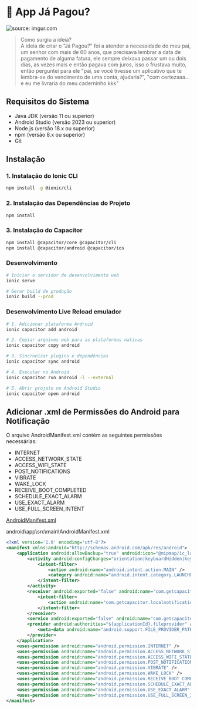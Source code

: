 # 📱 App Já Pagou?
<img src="https://i.imgur.com/PNcKQi2.png" title="source: imgur.com" />

> Como surgiu a ideia?  <br>
A ideia de criar o "Já Pagou?" foi a atender a necessidade do meu pai, um senhor com mais de 60 anos, que precisava lembrar a data de pagamento de alguma fatura, ele sempre deixava passar um ou dois dias, as vezes mais e então pagava com juros, isso o frustava muito, então perguntei para ele "pai, se você tivesse um aplicativo que te lembra-se do vencimento de uma conta, ajudaria?", "com certezaaa... e eu me livraria do meu caderninho kkk" 

## Requisitos do Sistema
- Java JDK (versão 11 ou superior)
- Android Studio (versão 2023 ou superior)
- Node.js (versão 18.x ou superior)
- npm (versão 8.x ou superior)
- Git

## Instalação

### 1. Instalação do Ionic CLI

```bash
npm install -g @ionic/cli
```

### 2. Instalação das Dependências do Projeto

```bash
npm install
```

### 3. Instalação do Capacitor

```bash
npm install @capacitor/core @capacitor/cli
npm install @capacitor/android @capacitor/ios
```

### Desenvolvimento

```bash
# Iniciar o servidor de desenvolvimento web
ionic serve

# Gerar build de produção
ionic build --prod
```

### Desenvolvimento Live Reload emulador

```bash
# 1. Adicionar plataforma Android
ionic capacitor add android

# 2. Copiar arquivos web para as plataformas nativas
ionic capacitor copy android

# 3. Sincronizar plugins e dependências
ionic capacitor sync android

# 4. Executar no Android
ionic capacitor run android -l --external

# 5. Abrir projeto no Android Studio
ionic capacitor open android

```

## Adicionar .xml de Permissões do Android para Notificação

O arquivo AndroidManifest.xml contém as seguintes permissões necessárias:

- INTERNET
- ACCESS_NETWORK_STATE
- ACCESS_WIFI_STATE
- POST_NOTIFICATIONS
- VIBRATE
- WAKE_LOCK
- RECEIVE_BOOT_COMPLETED
- SCHEDULE_EXACT_ALARM
- USE_EXACT_ALARM
- USE_FULL_SCREEN_INTENT

[AndroidManifest.xml](android/app/src/main/AndroidManifest.xml)

android\app\src\main\AndroidManifest.xml

```xml
<?xml version='1.0' encoding='utf-8'?>
<manifest xmlns:android="http://schemas.android.com/apk/res/android">
    <application android:allowBackup="true" android:icon="@mipmap/ic_launcher" android:label="@string/app_name" android:roundIcon="@mipmap/ic_launcher_round" android:supportsRtl="true" android:theme="@style/AppTheme" android:usesCleartextTraffic="true">
        <activity android:configChanges="orientation|keyboardHidden|keyboard|screenSize|locale|smallestScreenSize|screenLayout|uiMode" android:exported="true" android:label="@string/title_activity_main" android:launchMode="singleTask" android:name=".MainActivity" android:theme="@style/AppTheme.NoActionBarLaunch">
            <intent-filter>
                <action android:name="android.intent.action.MAIN" />
                <category android:name="android.intent.category.LAUNCHER" />
            </intent-filter>
        </activity>
        <receiver android:exported="false" android:name="com.getcapacitor.CapacitorLocalNotificationReceiver">
            <intent-filter>
                <action android:name="com.getcapacitor.localnotification.NOTIFICATION_ACTION" />
            </intent-filter>
        </receiver>
        <service android:exported="false" android:name="com.getcapacitor.CapacitorLocalNotificationService" />
        <provider android:authorities="${applicationId}.fileprovider" android:exported="false" android:grantUriPermissions="true" android:name="androidx.core.content.FileProvider">
            <meta-data android:name="android.support.FILE_PROVIDER_PATHS" android:resource="@xml/file_paths" />
        </provider>
    </application>
    <uses-permission android:name="android.permission.INTERNET" />
    <uses-permission android:name="android.permission.ACCESS_NETWORK_STATE" />
    <uses-permission android:name="android.permission.ACCESS_WIFI_STATE" />
    <uses-permission android:name="android.permission.POST_NOTIFICATIONS" />
    <uses-permission android:name="android.permission.VIBRATE" />
    <uses-permission android:name="android.permission.WAKE_LOCK" />
    <uses-permission android:name="android.permission.RECEIVE_BOOT_COMPLETED" />
    <uses-permission android:name="android.permission.SCHEDULE_EXACT_ALARM" />
    <uses-permission android:name="android.permission.USE_EXACT_ALARM" />
    <uses-permission android:name="android.permission.USE_FULL_SCREEN_INTENT" />
</manifest>